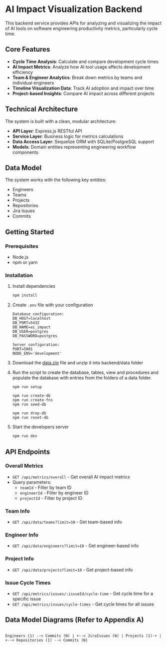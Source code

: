 # AI Impact Visualization Backend

This backend service provides APIs for analyzing and visualizing the impact of AI tools on software engineering productivity metrics, particularly cycle time.

## Core Features

-   **Cycle Time Analysis**: Calculate and compare development cycle times
-   **AI Impact Metrics**: Analyze how AI tool usage affects development efficiency
-   **Team & Engineer Analytics**: Break down metrics by teams and individual engineers
-   **Timeline Visualization Data**: Track AI adoption and impact over time
-   **Project-based Insights**: Compare AI impact across different projects

## Technical Architecture

The system is built with a clean, modular architecture:

-   **API Layer**: Express.js RESTful API
-   **Service Layer**: Business logic for metrics calculations
-   **Data Access Layer**: Sequelize ORM with SQLite/PostgreSQL support
-   **Models**: Domain entities representing engineering workflow components

## Data Model

The system works with the following key entities:

-   Engineers
-   Teams
-   Projects
-   Repositories
-   Jira Issues
-   Commits

## Getting Started

### Prerequisites

-   Node.js
-   npm or yarn

### Installation

1. Install dependencies

    ```bash
    npm install
    ```

2. Create `.env` file with your configuration

    ```
    Database configuration:
    DB_HOST=localhost
    DB_PORT=5432
    DB_NAME=ai_impact
    DB_USER=postgres
    DB_PASSWORD=postgres

    Server configuration:
    PORT=5001
    NODE_ENV='development'
    ```

3. Download the [data.zip](https://drive.google.com/file/d/1U1VekbA1sYG-58HLD-K8NJx3omM5lyf_/view?usp=sharing) file and unzip it into backend/data folder

4. Run the script to create the database, tables, view and procedures and populate the database with entries from the folders of a data folder.

    ```
    npm run setup

    npm run create-db
    npm run create-fns
    npm run seed-db

    npm run drop-db
    npm run reset-db
    ```

5. Start the developers server
    ```bash
    npm run dev
    ```

## API Endpoints

### Overall Metrics

-   `GET /api/metrics/overall` - Get overall AI impact metrics
-   Query parameters:
    -   `teamId` - Filter by team ID
    -   `engineerId` - Filter by engineer ID
    -   `projectId` - Filter by project ID

### Team Info

-   `GET /api/data/teams?limit=10` - Get team-based info

### Engineer Info

-   `GET /api/data/engineers?limit=10` - Get engineer-based info

### Project Info

-   `GET /api/data/projects?limit=10` - Get project-based info

### Issue Cycle Times

-   `GET /api/metrics/issues/:issueId/cycle-time` - Get cycle time for a specific issue
-   `GET /api/metrics/issues/cycle-times` - Get cycle times for all issues

## Data Model Diagrams (Refer to Appendix A)

```

Engineers (1) --< Commits (N) | +--< JiraIssues (N) | Projects (1)-+ | +--< Repositories (1) --< Commits (N)

```
